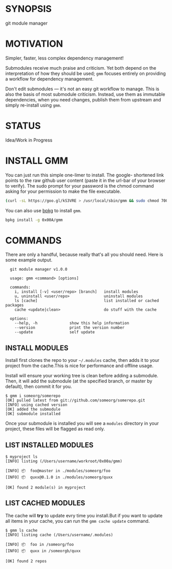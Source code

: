 # SYNOPSIS
git module manager

# MOTIVATION
Simpler, faster, less complex dependency management!

Submodules receive much praise and criticism. Yet both depend
on the interpretation of how they should be used; `gmm` focuses
entirely on providing a workflow for dependency management.

Don't edit submodules — it's not an easy git workflow to manage.
This is also the basis of most submodule criticism. Instead, use
them as immutable dependencies, when you need changes, publish
them from upstream and simply re-install using `gmm`.

# STATUS
Idea/Work in Progress

# INSTALL GMM
You can just run this simple one-limer to install. The google-
shortened link points to the raw github user content (paste it
in the url-bar of your browser to verify). The sudo prompt for
your password is the chmod command asking for your permission
to make the file executable.

```bash
(curl -sL https://goo.gl/kS3VRE > /usr/local/sbin/gmm && sudo chmod 700 gmm)
```

You can also use [bpkg](https://github.com/bpkg/bpkg) to install `gmm`.

```bash
bpkg install -g 0x00A/gmm
```

# COMMANDS
There are only a handful, because really that's all you
should need. Here is some example output.

```
  git module manager v1.0.0

  usage: gmm <command> [options]

  commands:
    i, install [-v] <user/repo> [branch]   install modules
    u, uninstall <user/repo>               uninstall modules
    ls [cache]                             list installed or cached packages
    cache <update|clean>                   do stuff with the cache

  options:
    --help, -h              show this help information
    --version               print the version number
    --update                self update
```

## INSTALL MODULES
Install first clones the repo to your `~/.modules` cache, then
adds it to your project from the cache.This is nice for
performance and offline usage.

Install will ensure your working tree is clean before adding a
submodule. Then, it will add the submodule (at the specified
branch, or master by default), then commit it for you.

```
$ gmm i someorg/somerepo
[OK] pulled latest from git://github.com/someorg/somerepo.git
[INFO] using cached version
[OK] added the submodule
[OK] submodule installed
```

Once your submodule is installed you will see a `modules`
directory in your project, these files will be flagged as read
only.

## LIST INSTALLED MODULES

```
$ myproject ls
[INFO] listing (/Users/username/workroot/0x00a/gmm)

[INFO] 📦  foo@master in ./modules/someorg/foo
[INFO] 📦  quxx@0.1.0 in ./modules/someorg/quxx

[OK] found 2 module(s) in myproject
```

## LIST CACHED MODULES
The cache will **try** to update evry time you install.But if
you want to update all items in your cache, you can run the
`gmm cache update` command.

```
$ gmm ls cache
[INFO] listing cache (/Users/username/.modules)

[INFO] 📦  foo in /someorg/foo
[INFO] 📦  quxx in /someorgb/quxx

[OK] found 2 repos
```

